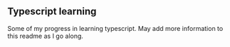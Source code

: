 ## Typescript learning

Some of my progress in learning typescript. May add more information to this readme as I go along.
